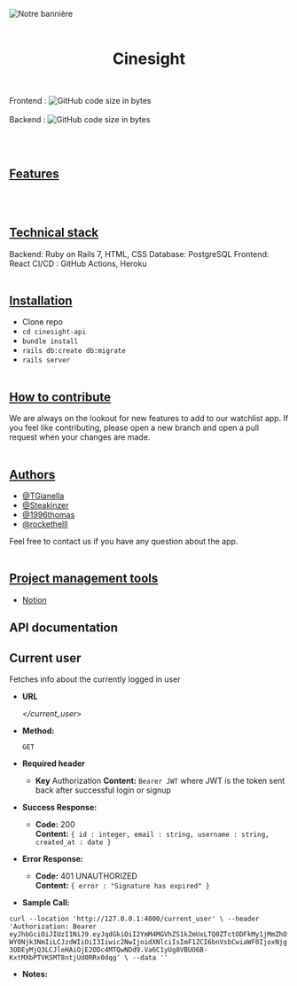 ![Notre bannière]()
<br><br>
<h1 align="center"><strong>Cinesight</strong></h1>
<br>

Frontend : ![GitHub code size in bytes](https://img.shields.io/github/languages/code-size/rockethelll/Cinesight)
<br><br>
Backend : ![GitHub code size in bytes](https://img.shields.io/github/languages/code-size/TGianella/Cinesight-api)

<br><br>

## <ins>Features</ins>

<br><br>

## <ins>Technical stack</ins>

Backend: Ruby on Rails 7, HTML, CSS
Database: PostgreSQL
Frontend: React
CI/CD : GitHub Actions, Heroku
<br><br>

## <ins>Installation</ins>

* Clone repo
* `cd cinesight-api`
* `bundle install`
* `rails db:create db:migrate`
* `rails server`
<br><br>

## <ins>How to contribute</ins>

We are always on the lookout for new features to add to our watchlist app. If you feel like contributing, please open a new branch and open a pull request when your changes are made.
<br><br>

## <ins>Authors</ins>

* [@TGianella](https://www.github.com/TGianella)
* [@Steakinzer](https://www.github.com/Steakinzer)
* [@1996thomas](https://www.github.com/1996thomas)
* [@rockethelll](https://www.github.com/rockethelll)

Feel free to contact us if you have any question about the app.
<br><br>

## <ins>Project management tools</ins>

* [Notion](https://guttural-baboon-df4.notion.site/Cine-Sight-59b7ebc3f04c41db8a5efc3b0b9e3c3c)

## API documentation

**Current user**
----
  Fetches info about the currently logged in user

* **URL**

  <_/current_user_>

* **Method:**

  `GET`

* **Required header**

  * **Key** Authorization
    **Content:** `Bearer JWT` where JWT is the token sent back after successful login or signup
    
* **Success Response:**
  
  * **Code:** 200 <br />
    **Content:** `{ id : integer, email : string, username : string, created_at : date }`
 
* **Error Response:**

  * **Code:** 401 UNAUTHORIZED <br />
    **Content:** `{ error : "Signature has expired" }`

* **Sample Call:**

`curl --location 'http://127.0.0.1:4000/current_user' \
--header 'Authorization: Bearer eyJhbGciOiJIUzI1NiJ9.eyJqdGkiOiI2YmM4MGVhZS1kZmUxLTQ0ZTctODFkMy1jMmZhOWY0Njk3NmIiLCJzdWIiOiI3Iiwic2NwIjoidXNlciIsImF1ZCI6bnVsbCwiaWF0IjoxNjg3ODEyMjQ3LCJleHAiOjE2ODc4MTQwNDd9.Va6C1yUg8VBUO6B-KxtMXbPTVKSMT8ntjUd0RRx0dqg' \
--data ''`

* **Notes:**

